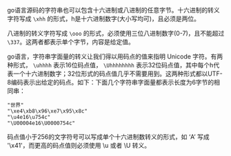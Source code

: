 go语言源码的字符串也可以包含十六进制或八进制的任意字节。十六进制的转义字符写成 `\xhh`  的形式，h是十六进制数字(大小写均可)，且必须是两位。

八进制的转义字符写成 `\ooo` 的形式，必须使用三位八进制数字(0-7)，且不能超过 `\337`。这两者都表示单个字节，内容是给定值。

go语言，字符串字面量的转义让我们得以用码点的值来指明 Unicode 字符。有两种形式， `\uhhhh` 表示16位码点值， `\Uhhhhhhhh` 表示32位码点值，其中每个h代表一个十六进制数字；32位形式的码点值几乎不需要用到。这两种形式都以UTF-8编码表示出给定的码点。如下：下面几个字符串字面量都表示长度为6字节的相同串：

```
"世界"
"\xe4\xb8\x96\xe7\x95\x8c"
"\u4e16\u754c"
"\U00004e16\U0000754c"
```

码点值小于256的文字符号可以写成单个十六进制数转义的形式，如 ‘A’ 写成 '\x41'，而更高的码点值则必须使用 \u 或者 \U 转义。